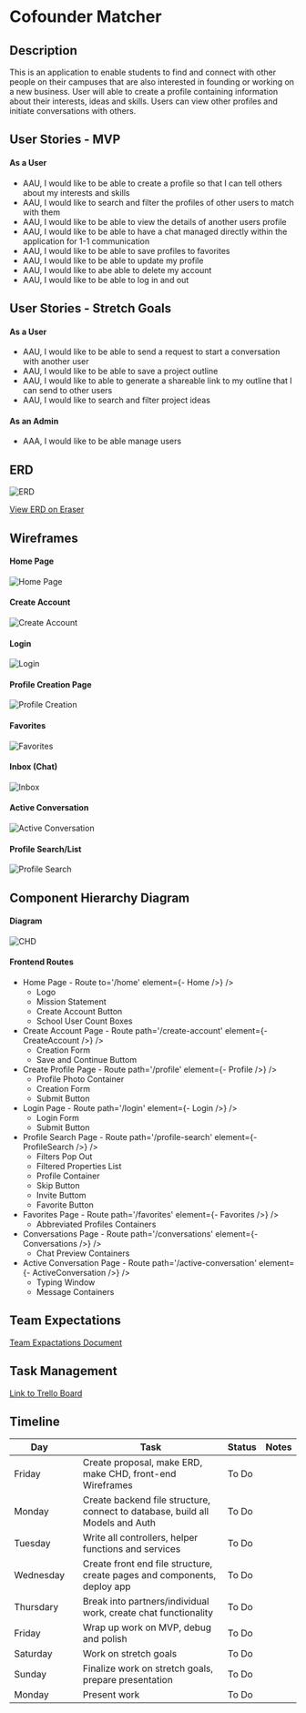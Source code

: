 # Cofounder Matcher

## Description

This is an application to enable students to find and connect with other people on their campuses that are also interested in founding or working on a new business. User will able to create a profile containing information about their interests, ideas and skills. Users can view other profiles and initiate conversations with others.

## User Stories - MVP

#### As a User

* AAU, I would like to be able to create a profile so that I can tell others about my interests and skills
* AAU, I would like to search and filter the profiles of other users to match with them
* AAU, I would like to be able to view the details of another users profile
* AAU, I would like to be able to have a chat managed directly within the application for 1-1 communication
* AAU, I would like to be able to save profiles to favorites
* AAU, I would like to be able to update my profile
* AAU, I would like to abe able to delete my account
* AAU, I would like to be able to log in and out

## User Stories - Stretch Goals

#### As a User

* AAU, I would like to be able to send a request to start a conversation with another user
* AAU, I would like to be able to save a project outline
* AAU, I would like to able to generate a shareable link to my outline that I can send to other users
* AAU, I would like to search and filter project ideas

#### As an Admin

* AAA, I would like to be able manage users

## ERD

![ERD](./images/ERD_Cofounder_Matcher.png)

[View ERD on Eraser](https://app.eraser.io/workspace/mBdlNoMANSN8HNMNumZn)

## Wireframes

#### Home Page

![Home Page](./images/Homepage_Wireframe.png)

#### Create Account

![Create Account](./images/Create_Account_Wireframe.png)

#### Login

![Login](./images/Login_Wireframe.png)

#### Profile Creation Page

![Profile Creation](./images/Profile_Creator_Wireframe.png)

#### Favorites

![Favorites](./images/Favorites_View_Wireframe.png)

#### Inbox (Chat)

![Inbox](./images/Conversations_List_Wireframe.png)

#### Active Conversation

![Active Conversation](./images/Active_Conversation_Wireframe.png)

#### Profile Search/List

![Profile Search](./images/Profiles_Search_Wireframe.png)

## Component Hierarchy Diagram

#### Diagram

![CHD](./images/Component_Hierarchy_Diagram.png)

#### Frontend Routes

* Home Page - Route to='/home' element={- Home />} />
  * Logo
  * Mission Statement
  * Create Account Button
  * School User Count Boxes
* Create Account Page - Route path='/create-account' element={- CreateAccount />} />
  * Creation Form
  * Save and Continue Buttom
* Create Profile Page - Route path='/profile' element={- Profile />} />
  * Profile Photo Container
  * Creation Form
  * Submit Button
* Login Page - Route path='/login' element={- Login />} />
  * Login Form
  * Submit Button
* Profile Search Page - Route path='/profile-search' element={- ProfileSearch />} />
  * Filters Pop Out
  * Filtered Properties List
  * Profile Container
  * Skip Button
  * Invite Buttom
  * Favorite Button
* Favorites Page - Route path='/favorites' element={- Favorites />} />
  * Abbreviated Profiles Containers
* Conversations Page - Route path='/conversations' element={- Conversations />} />
  * Chat Preview Containers
* Active Conversation Page - Route path='/active-conversation' element={- ActiveConversation />} />
  * Typing Window
  * Message Containers


## Team Expectations

[Team Expactations Document](https://docs.google.com/document/d/1x4fUAaMDLckjXVp3b591UxO4_F7pSIRwvvLP4xvhZ2o/edit?usp=sharing)

## Task Management

[Link to Trello Board](https://trello.com/b/oYRY42X9/sei-unit-3-project)

## Timeline

| Day       |   | Task                                                                           | Status | Notes |
|-----------|---|--------------------------------------------------------------------------------|--------|-------|
| Friday    |   | Create proposal, make ERD, make CHD, front-end Wireframes                      | To Do  |       |
| Monday    |   | Create backend file structure, connect to database, build all Models and Auth  | To Do  |       |
| Tuesday   |   | Write all controllers, helper functions and services                           | To Do  |       |
| Wednesday |   | Create front end file structure, create pages and components, deploy app       | To Do  |       |
| Thursdary |   | Break into partners/individual work, create chat functionality                 | To Do  |       |
| Friday    |   | Wrap up work on MVP, debug and polish                                          | To Do  |       |
| Saturday  |   | Work on stretch goals                                                          | To Do  |       |
| Sunday    |   | Finalize work on stretch goals, prepare presentation                           | To Do  |       |
| Monday    |   | Present work                                                                   | To Do  |       |

